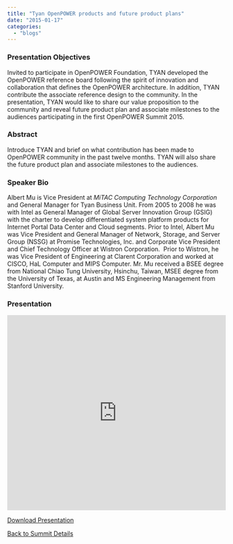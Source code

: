 ```yaml
---
title: "Tyan OpenPOWER products and future product plans"
date: "2015-01-17"
categories: 
  - "blogs"
---
```


### Presentation Objectives

Invited to participate in OpenPOWER Foundation, TYAN developed the OpenPOWER reference board following the spirit of innovation and collaboration that defines the OpenPOWER architecture. In addition, TYAN contribute the associate reference design to the community. In the presentation, TYAN would like to share our value proposition to the community and reveal future product plan and associate milestones to the audiences participating in the first OpenPOWER Summit 2015.

### Abstract

Introduce TYAN and brief on what contribution has been made to OpenPOWER community in the past twelve months. TYAN will also share the future product plan and associate milestones to the audiences.

### Speaker Bio

Albert Mu is Vice President at _MiTAC Computing Technology Corporation_ and General Manager for Tyan Business Unit. From 2005 to 2008 he was with Intel as General Manager of Global Server Innovation Group (GSIG) with the charter to develop differentiated system platform products for Internet Portal Data Center and Cloud segments. Prior to Intel, Albert Mu was Vice President and General Manager of Network, Storage, and Server Group (NSSG) at Promise Technologies, Inc. and Corporate Vice President and Chief Technology Officer at Wistron Corporation.  Prior to Wistron, he was Vice President of Engineering at Clarent Corporation and worked at CISCO, HaL Computer and MIPS Computer. Mr. Mu received a BSEE degree from National Chiao Tung University, Hsinchu, Taiwan, MSEE degree from the University of Texas, at Austin and MS Engineering Management from Stanford University.

### Presentation

<iframe src="https://openpowerfoundation.org/wp-content/uploads/2015/03/Mu-Albert_OPFS2015_TYAN_030915.pdf" width="100%" height="450" frameborder="0"></iframe>

 [Download Presentation](https://openpowerfoundation.org/wp-content/uploads/2015/03/Mu-Albert_OPFS2015_TYAN_030915.pdf)

[Back to Summit Details](javascript:history.back())
